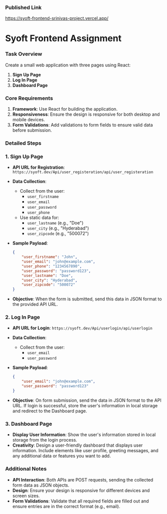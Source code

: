 ### Published Link
https://syoft-frontend-srinivas-project.vercel.app/

# Syoft Frontend Assignment

### Task Overview

Create a small web application with three pages using React:

1. **Sign Up Page**
2. **Log In Page**
3. **Dashboard Page**

### Core Requirements

1. **Framework**: Use React for building the application.
2. **Responsiveness**: Ensure the design is responsive for both desktop and mobile devices.
3. **Form Validations**: Add validations to form fields to ensure valid data before submission.

### Detailed Steps

### 1. Sign Up Page

- **API URL for Registration**: `https://syoft.dev/Api/user_registeration/api/user_registeration`
- **Data Collection**:
    - Collect from the user:
        - `user_firstname`
        - `user_email`
        - `user_password`
        - `user_phone`
    - Use static data for:
        - `user_lastname` (e.g., "Doe")
        - `user_city` (e.g., "Hyderabad")
        - `user_zipcode` (e.g., "500072")
- **Sample Payload**:
    
    ```json
    {
        "user_firstname": "John",
        "user_email": "john@example.com",
        "user_phone": "1234567890",
        "user_password": "password123",
        "user_lastname": "Doe",
        "user_city": "Hyderabad",
        "user_zipcode": "500072"
    }
    
    ```
    
- **Objective**: When the form is submitted, send this data in JSON format to the provided API URL.

### 2. Log In Page

- **API URL for Login**: `https://syoft.dev/Api/userlogin/api/userlogin`
- **Data Collection**:
    - Collect from the user:
        - `user_email`
        - `user_password`
- **Sample Payload**:
    
    ```json
    {
        "user_email": "john@example.com",
        "user_password": "password123"
    }
    
    ```
    
- **Objective**: On form submission, send the data in JSON format to the API URL. If login is successful, store the user's information in local storage and redirect to the Dashboard page.

### 3. Dashboard Page

- **Display User Information**: Show the user's information stored in local storage from the login process.
- **Creativity**: Design a user-friendly dashboard that displays user information. Include elements like user profile, greeting messages, and any additional data or features you want to add.

### Additional Notes

- **API Interaction**: Both APIs are POST requests, sending the collected form data as JSON objects.
- **Design**: Ensure your design is responsive for different devices and screen sizes.
- **Form Validations**: Validate that all required fields are filled out and ensure entries are in the correct format (e.g., email).
